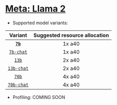 # [Meta: Llama 2](https://huggingface.co/meta-llama) 
* Supported model variants:

| Variant | Suggested resource allocation |
|:----------:|:----------:|
| [**`7b`**](https://huggingface.co/meta-llama/Llama-2-7b-hf) | 1x a40 | 
| [`7b-chat`](https://huggingface.co/meta-llama/Llama-2-7b-chat-hf) | 1x a40 | 
| [`13b`](https://huggingface.co/meta-llama/Llama-2-13b-hf) | 2x a40 | 
| [`13b-chat`](https://huggingface.co/meta-llama/Llama-2-13b-chat-hf) | 2x a40 |
| [`70b`](https://huggingface.co/meta-llama/Llama-2-70b-hf) | 4x a40 |
| [`70b-chat`](https://huggingface.co/meta-llama/Llama-2-70b-chat-hf) | 4x a40 |

* Profiling: COMING SOON
